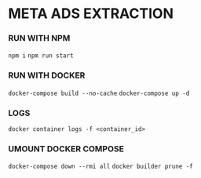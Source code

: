# META ADS EXTRACTION

### RUN WITH NPM

`npm i`
`npm run start`

### RUN WITH DOCKER

`docker-compose build --no-cache`
`docker-compose up -d`

### LOGS

`docker container logs -f <container_id>`

### UMOUNT DOCKER COMPOSE

`docker-compose down --rmi all`
`docker builder prune -f`
